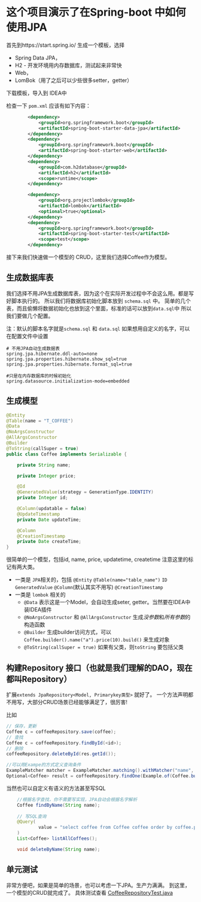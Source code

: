 # 这个项目演示了在Spring-boot 中如何使用JPA

首先到https://start.spring.io/ 生成一个模板，选择 
* Spring Data JPA，
* H2 - 开发环境用内存数据库，测试起来非常快
* Web，
* LomBok（用了之后可以少些很多setter，getter）

下载模板，导入到 IDEA中

检查一下 `pom.xml`
应该有如下内容：
```xml
		<dependency>
			<groupId>org.springframework.boot</groupId>
			<artifactId>spring-boot-starter-data-jpa</artifactId>
		</dependency>
		<dependency>
			<groupId>org.springframework.boot</groupId>
			<artifactId>spring-boot-starter-web</artifactId>
		</dependency>
		<dependency>
			<groupId>com.h2database</groupId>
			<artifactId>h2</artifactId>
			<scope>runtime</scope>
		</dependency>

		<dependency>
			<groupId>org.projectlombok</groupId>
			<artifactId>lombok</artifactId>
			<optional>true</optional>
		</dependency>
		<dependency>
			<groupId>org.springframework.boot</groupId>
			<artifactId>spring-boot-starter-test</artifactId>
			<scope>test</scope>
		</dependency>
```
接下来我们快速做一个模型的 CRUD，这里我们选择Coffee作为模型。

## 生成数据库表
我们选择不用JPA生成数据库表，因为这个在实际开发过程中不会这么用。都是写好脚本执行的。
所以我们将数据库初始化脚本放到 `schema.sql` 中。
简单的几个表，而且偷懒将数据初始化也放到这个里面，标准的话可以放到`data.sql`中
所以我们要做几个配置。

注：默认的脚本名字就是`schema.sql` 和 `data.sql` 如果想用自定义的名字，可以在配置文件中设置
```properties
# 不用JPA自动生成数据表
spring.jpa.hibernate.ddl-auto=none
spring.jpa.properties.hibernate.show_sql=true
spring.jpa.properties.hibernate.format_sql=true

#只是在内存数据库的时候初始化
spring.datasource.initialization-mode=embedded
```
## 生成模型
```java
@Entity
@Table(name = "T_COFFEE")
@Data
@NoArgsConstructor
@AllArgsConstructor
@Builder
@ToString(callSuper = true)
public class Coffee implements Serializable {

    private String name;

    private Integer price;

    @Id
    @GeneratedValue(strategy = GenerationType.IDENTITY)
    private Integer id;

    @Column(updatable = false)
    @UpdateTimestamp
    private Date updateTime;

    @Column
    @CreationTimestamp
    private Date createTime;
}

```
很简单的一个模型，包括id, name, price, updatetime, createtime
注意这里的标记有两大类。
* 一类是 `JPA`相关的，包括 `@Entity` `@Table(name="table_name")` `ID` `GeneratedValue`
`@Column`(默认其实不用写) `@CreationTimestamp`
* 一类是 `lombok` 相关的 
  * `@Data` 表示这是一个Model，会自动生成seter, getter。当然要在IDEA中装IDEA插件
  * `@NoArgsConstructor` 和 `@AllArgsConstructor` 生成*没参数*和*所有参数*的构造函数 
  * `@Builder` 生成builder访问方式，可以 `Coffee.builder().name("a").price(10).build()` 来生成对象
  * `@ToString(callSuper = true)` 如果有父类，则`toString` 要包括父类
    
## 构建Repository 接口（也就是我们理解的DAO，现在都叫Repository）
扩展`extends JpaRepository<Model, Primarykey类型>` 就好了。
一个方法声明都不用写，大部分CRUD场景已经能够满足了，很厉害!

比如
```java
// 保存，更新
Coffee c = coffeeRepository.save(coffee);
// 查找
Coffee c = coffeeRepository.findById(<id>);
// 删除
coffeeRepository.deleteById(res.getId());

//可以用Exampe的方式定义查询条件
ExampleMatcher matcher = ExampleMatcher.matching().withMatcher("name", exact());
Optional<Coffee> result = coffeeRepository.findOne(Example.of(Coffee.builder().name(name).build(), matcher));
```
当然也可以自定义有语义的方法甚至写SQL
```java
    //根据名字查找，你不需要写实现，JPA自动会根据名字解析
    Coffee findByName(String name);
    
    // 写SQL查询
    @Query(
            value = "select coffee from Coffee coffee order by coffee.price desc"
    )
    List<Coffee> listAllCoffees();

    void deleteByName(String name);
```
## 单元测试
非常方便吧，如果是简单的场景，也可以考虑一下JPA。生产力满满。
到这里，一个模型的CRUD就完成了。
具体测试查看 [CoffeeRepositoryTest.java](src/test/java/com/bry/coffeeshopjpa/repository/CoffeeRepositoryTest.java)



    
    
    
